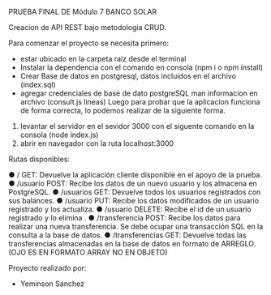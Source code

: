 PRUEBA FINAL DE Módulo 7 BANCO SOLAR

Creacion de API REST bajo metodologia CRUD.

Para comenzar el proyecto se necesita primero:

- estar ubicado en la carpeta raiz desde el terminal
- Instalar la dependencia con el comando en consola (npm i o npm install)
- Crear Base de datos en postgresql, datos incluidos en el archivo (index.sql)
- agregar credenciales de base de dato postgreSQL man informacion en archivo (consult.js lineas)
Luego para probar que la aplicacion funciona de forma correcta, lo podemos realizar de la siguiente forma.

1. levantar el servidor en el sevidor 3000 con el siguente comando en la consola (node index.js)
2. abrir en navegador con la ruta localhost:3000

Rutas disponibles:

● / GET: Devuelve la aplicación cliente disponible en el apoyo de la prueba.
● /usuario POST: Recibe los datos de un nuevo usuario y los almacena en PostgreSQL.
● /usuarios GET: Devuelve todos los usuarios registrados con sus balances.
● /usuario PUT: Recibe los datos modificados de un usuario registrado y los actualiza.
● /usuario DELETE: Recibe el id de un usuario registrado y lo elimina .
● /transferencia POST: Recibe los datos para realizar una nueva transferencia. Se debe
ocupar una transacción SQL en la consulta a la base de datos.
● /transferencias GET: Devuelve todas las transferencias almacenadas en la base de
datos en formato de ARREGLO. (OJO ES EN FORMATO ARRAY NO EN OBJETO)

Proyecto realizado por:

- Yeminson Sanchez

